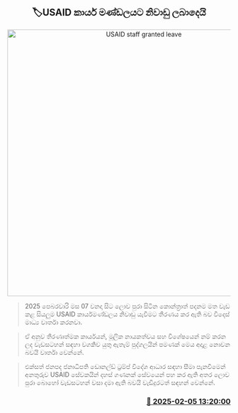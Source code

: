 <p align='center'><b><h2 align='center' title='USAID staff granted leave'>🏷USAID කාර්ය මණ්ඩලයට නිවාඩු ලබාදෙයි</h2></b></p>
<p align='center'><img src='https://helakuru.sgp1.cdn.digitaloceanspaces.com/esana/images/lib/usaid-nn.jpg' width='600' alt='USAID staff granted leave'></p>

> 2025 පෙබරවාරි මස 07 වනදා සිට ලොව පුරා සිටින කොන්ත්‍රාත් පදනම මත වැඩ කළ සියලුම USAID කාර්යමණ්ඩලය නිවාඩු යැවීමට තීරණය කර ඇති බව විදෙස් මාධ්‍ය වාර්තා කරනවා.

> ඒ අනුව තීරණාත්මක කාර්යයන්, මූලික නායකත්වය සහ විශේෂයෙන් නම් කරන ලද වැඩසටහන් සඳහා වගකිව යුතු ඇතැම් පුද්ගලයින් පමණක් මෙය අදාළ නොවන බවයි වාර්තා වෙන්නේ.

> එක්සත් ජනපද ජනාධිපති ඩොනල්ඩ් ට්‍රම්ප් විදේශ ආධාර සඳහා සීමා පැනවීමෙන් අනතුරුව USAID සේවකයින් දහස් ගණනක් සේවයෙන් පහ කර ඇති අතර ලොව පුරා බොහෝ වැඩසටහන් වසා දමා ඇති බවයි වැඩිදුරටත් සඳහන් වෙන්නේ.



<h3 align='right'><a href='https://www.helakuru.lk/esana/p/107180/'>📅 2025-02-05 13:20:00</a></h3>
